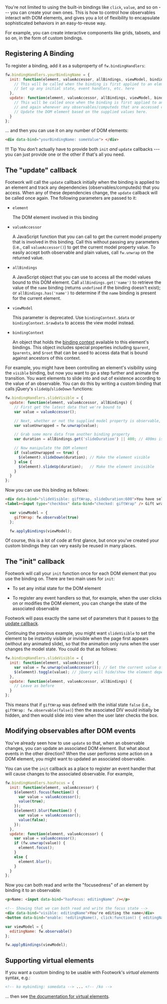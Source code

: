 You're not limited to using the built-in bindings like `click`, `value`, and so on --- you can create your own ones. This is how to control how observables interact with DOM elements, and gives you a lot of flexibility to encapsulate sophisticated behaviors in an easy-to-reuse way.

For example, you can create interactive components like grids, tabsets, and so on, in the form of custom bindings.

## Registering A Binding

To register a binding, add it as a subproperty of `fw.bindingHandlers`:

```javascript
fw.bindingHandlers.yourBindingName = {
  init: function(element, valueAccessor, allBindings, viewModel, bindingContext) {
    // This will be called when the binding is first applied to an element
    // Set up any initial state, event handlers, etc. here
  },
  update: function(element, valueAccessor, allBindings, viewModel, bindingContext) {
    // This will be called once when the binding is first applied to an element,
    // and again whenever any observables/computeds that are accessed change
    // Update the DOM element based on the supplied values here.
  }
};
```

... and then you can use it on any number of DOM elements:

```html
<div data-bind="yourBindingName: someValue"> </div>
```

!!! Tip
    You don't actually have to provide both `init` *and* `update` callbacks --- you can just provide one or the other if that's all you need.

## The "update" callback

Footwork will call the `update` callback initially when the binding is applied to an element and track any dependencies (observables/computeds) that you access. When any of these dependencies change, the `update` callback will be called once again. The following parameters are passed to it:

* `element`

    The DOM element involved in this binding

* `valueAccessor`

    A JavaScript function that you can call to get the current model property that is involved in this binding. Call this without passing any parameters (i.e., call `valueAccessor()`) to get the current model property value. To easily accept both observable and plain values, call `fw.unwrap` on the returned value.

* `allBindings`

    A JavaScript object that you can use to access all the model values bound to this DOM element. Call `allBindings.get('name')` to retrieve the value of the `name` binding (returns `undefined` if the binding doesn't exist); or `allBindings.has('name')` to determine if the `name` binding is present for the current element.

* `viewModel`

    This parameter is deprecated. Use `bindingContext.$data` or `bindingContext.$rawData` to access the view model instead.

* `bindingContext`

    An object that holds the [binding context](binding-context.md) available to this element's bindings. This object includes special properties including `$parent`, `$parents`, and `$root` that can be used to access data that is bound against ancestors of this context.

For example, you might have been controlling an element's visibility using the `visible` binding, but now you want to go a step further and animate the transition. You want elements to slide into and out of existence according to the value of an observable. You can do this by writing a custom binding that calls jQuery's `slideUp`/`slideDown` functions:

```javascript
fw.bindingHandlers.slideVisible = {
  update: function(element, valueAccessor, allBindings) {
    // First get the latest data that we're bound to
    var value = valueAccessor();

    // Next, whether or not the supplied model property is observable, get its current value
    var valueUnwrapped = fw.unwrap(value);

    // Grab some more data from another binding property
    var duration = allBindings.get('slideDuration') || 400; // 400ms is default duration unless otherwise specified

    // Now manipulate the DOM element
    if (valueUnwrapped == true) {
      $(element).slideDown(duration); // Make the element visible
    } else {
      $(element).slideUp(duration);   // Make the element invisible
    }
  }
};
```

Now you can use this binding as follows:

```html
<div data-bind="slideVisible: giftWrap, slideDuration:600">You have selected the option</div>
<label><input type="checkbox" data-bind="checked: giftWrap" /> Gift wrap</label>
```

```javascript
  var viewModel = {
    giftWrap: fw.observable(true)
  };

  fw.applyBindings(viewModel);
```

Of course, this is a lot of code at first glance, but once you've created your custom bindings they can very easily be reused in many places.

## The "init" callback

Footwork will call your `init` function once for each DOM element that you use the binding on. There are two main uses for `init`:

* To set any initial state for the DOM element

* To register any event handlers so that, for example, when the user clicks on or modifies the DOM element, you can change the state of the associated observable

Footwork will pass exactly the same set of parameters that it passes to [the update callback](#the-update-callback).

Continuing the previous example, you might want `slideVisible` to set the element to be instantly visible or invisible when the page first appears (without any animated slide), so that the animation only runs when the user changes the model state. You could do that as follows:

```javascript
fw.bindingHandlers.slideVisible = {
  init: function(element, valueAccessor) {
    var value = fw.unwrap(valueAccessor()); // Get the current value of the current property we're bound to
    $(element).toggle(value); // jQuery will hide/show the element depending on whether "value" or true or false
  },
  update: function(element, valueAccessor, allBindings) {
    // Leave as before
  }
};
```

This means that if `giftWrap` was defined with the initial state `false` (i.e., `giftWrap: fw.observable(false)`) then the associated DIV would initially be hidden, and then would slide into view when the user later checks the box.

## Modifying observables after DOM events

You've already seen how to use `update` so that, when an observable changes, you can update an associated DOM element. But what about events in the other direction? When the user performs some action on a DOM element, you might want to updated an associated observable.

You can use the `init` callback as a place to register an event handler that will cause changes to the associated observable. For example,

```javascript
fw.bindingHandlers.hasFocus = {
  init: function(element, valueAccessor) {
    $(element).focus(function() {
      var value = valueAccessor();
      value(true);
    });
    $(element).blur(function() {
      var value = valueAccessor();
      value(false);
    });
  },
  update: function(element, valueAccessor) {
    var value = valueAccessor();
    if (fw.unwrap(value)) {
      element.focus();
    }
    else {
      element.blur();
    }
  }
};
```

Now you can both read and write the "focusedness" of an element by binding it to an observable:

```html
<p>Name: <input data-bind="hasFocus: editingName" /></p>

<!-- Showing that we can both read and write the focus state -->
<div data-bind="visible: editingName">You're editing the name</div>
<button data-bind="enable: !editingName(), click:function() { editingName(true) }">Edit name</button>
```

```javascript
var viewModel = {
  editingName: fw.observable()
};

fw.applyBindings(viewModel);
```

## Supporting virtual elements

If you want a custom binding to be usable with Footwork's *virtual elements* syntax, e.g.:

```html
<!-- ko mybinding: somedata --> ... <!-- /ko -->
```

... then see [the documentation for virtual elements](custom-bindings-for-virtual-elements.md).
